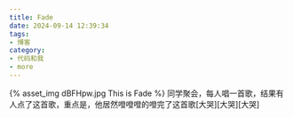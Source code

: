 ```yaml
---
title: Fade
date: 2024-09-14 12:39:34
tags:
- 博客
category:
- 代码和我
- more
---
```

{% asset_img dBFHpw.jpg This is Fade %}
同学聚会，每人唱一首歌，结果有人点了这首歌，重点是，他居然噔噔噔的噔完了这首歌[大哭][大哭][大哭]